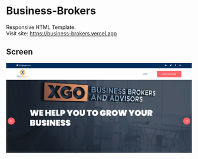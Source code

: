# Business-Brokers
Responsive HTML Template.
<br/>
Visit site: https://business-brokers.vercel.app

## Screen
![Screen](screenshot.png)
